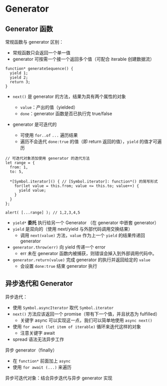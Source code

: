 # Generator

## Generator 函数

常规函数与 generator 区别：

- 常规函数只会返回一个单一值
- generator 可按需一个接一个返回多个值（可配合 iterable 创建数据流）

```JS
function* generateSequence() {
  yield 1;
  yield 2;
  return 3;
}
```

- `next()` 是 generator 的方法，结果为具有两个属性的对象
  - `value`：产出的值（yielded）
  - `done`：generator 函数是否已执行完 true/false

- generator 是可迭代的
  - 可使用 `for..of` `...` 遍历结果
  - 遍历不会迭代 `done:true` 的值（即 return 返回的值），`yield` 的值才可遍历

```JS
// 可迭代对象添加使用 generator 的迭代方法
let range = {
  from: 1,
  to: 5,

  *[Symbol.iterator]() { // [Symbol.iterator]: function*() 的简写形式
    for(let value = this.from; value <= this.to; value++) {
      yield value;
    }
  }
};

alert( [...range] ); // 1,2,3,4,5
```

- `yield*` **委托** 执行给另一个 Generator （在 generator 中嵌套 generator）
- `yield` 是双向的（使用 next/yield 与外部代码调用交换结果）
  - 调用 `next(value)` 方法，`value` 作为上一个 `yield` 的结果传递回 generator
- `generator.throw(err)` 向 yield 传递一个 error
  - err 未在 generator 函数内被捕获，则错误会掉入到外部调用代码中。
- `generator.return(value)` 完成 generator 的执行并返回给定的 `value`
  - 会设置 `done:true` 结束 generator 执行

## 异步迭代和 Generator

异步迭代：

- 使用 `Symbol.asyncIterator` 取代 `Symbol.iterator`
- `next()` 方法应该返回一个 promise（带有下一个值，并且状态为 fulfilled）
  - 关键字 async 可以实现这一点，我们可以简单地使用 `async next()`
- 使用 `for await (let item of iterable)` 循环来迭代这样的对象
  - 注意关键字 await
- spread 语法无法异步工作

异步 generator（finally）

- 在 `function*` 前面加上 `async`
- 使用 `for await (...)` 来遍历

异步可迭代对象：结合异步迭代与异步 generator 实现
